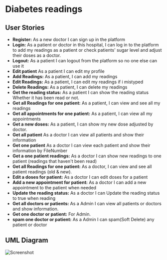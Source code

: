 # Diabetes readings

## User Stories
- **Register:** As a new doctor I can sign up in the platform
- **Login:** As a patient or doctor in this hospital, I can log in to the platform to add my readings as a patient or check patients' sugar level and adjust their doses as a doctor.
- **Logout:** As a patient I can logout from the platform so no one else can use it
- **Edit patient** As a patient I can edit my profile
- **Add Readings:** As a patient, I can add my readings
- **Edit Readings:** As a patient, I can edit my readings if i mistyped
- **Delete Readings:** As a patient, I can delete my readings
- **Get the reading status:** As a patient I can show the reading status Whether it has been read or not.
- **Get all Readings for one patient:** As a patient, I can view and see all my readings
- **Get all appointments for one patient:** As a patient, I can view all my appointments
- **Get a new doses:** As a patient, I can show my new dose adjusted by doctor.
- **Get all patient** As a doctor I can view all patients and show their information
- **Get one patient** As a doctor I can view each patient and show their information by FileNumber
- **Get a one patient readings:** As a doctor I can show new readings to one patient (readings that haven't been read)
- **Get all Readings for one patient:** As a doctor, I can view and see all patient readings (old & new).
- **Edit a doses for patient:** As a doctor I can edit doses for a patient
- **Add a new appointment for patient:** As a doctor I can add a new appointment to the patient when needed
- **Update the reading status:** As a doctor I can Update the reading status to true when reading
- **Get all doctors or patients:** As a Admin I can view all patients or doctors and show information.
- **Get one doctor or patient:** For Admin.
- **spam one doctor or patient:** As a Admin I can spam(Soft Delete) any patient or doctor

## UML Diagram
![Screenshot](blob:https://app.diagrams.net/152b5ca0-b060-4ae2-9d4b-4994e21c1dee)

